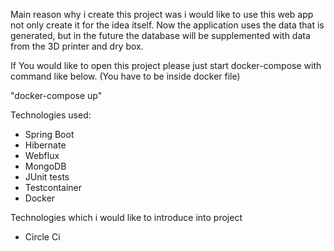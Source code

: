 Main reason why i create this project was i would like to use this web app not only create it for the idea itself.
Now the application uses the data that is generated, 
but in the future the database will be supplemented with data from the 3D printer and dry box.

If You would like to open this project please just start docker-compose with command like below.
(You have to be inside docker file)

"docker-compose up"

Technologies used:
- Spring Boot
- Hibernate
- Webflux
- MongoDB
- JUnit tests
- Testcontainer
- Docker

Technologies which i would like to introduce into project
- Circle Ci
